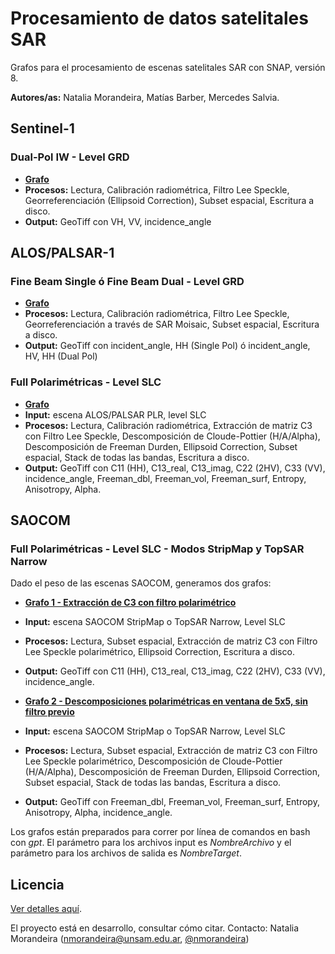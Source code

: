 # Procesamiento de datos satelitales SAR

Grafos para el procesamiento de escenas satelitales SAR con SNAP, versión 8.

**Autores/as:** Natalia Morandeira, Matías Barber, Mercedes Salvia.


## Sentinel-1
### Dual-Pol IW - Level GRD
- **[Grafo](https://github.com/prosathumedales/procesamiento_SAR/blob/main/ProcGrafo_Sentinel1_EC_LeeSigma7x7.xml)**
- **Procesos:** Lectura, Calibración radiométrica, Filtro Lee Speckle, Georreferenciación (Ellipsoid Correction), Subset espacial, Escritura a disco.
- **Output:** GeoTiff con VH, VV, incidence_angle

## ALOS/PALSAR-1
### Fine Beam Single ó Fine Beam Dual - Level GRD
- **[Grafo](https://github.com/prosathumedales/procesamiento_SAR/blob/main/ProcGrafo_ALOS-PALSAR1_GRD_mosaic_LeeSigma7x7.xml)**
- **Procesos:** Lectura, Calibración radiométrica, Filtro Lee Speckle, Georreferenciación a través de SAR Moisaic, Subset espacial, Escritura a disco.
- **Output:** GeoTiff con  incident_angle, HH (Single Pol) ó incident_angle, HV, HH (Dual Pol)

### Full Polarimétricas - Level SLC
- **[Grafo](https://github.com/prosathumedales/procesamiento_SAR/blob/main/ProcGrafo_ALOS-PALSAR1_SLC_C3_LeeSigma7x7_Decomp.xml)**
- **Input:** escena ALOS/PALSAR PLR, level SLC
- **Procesos:** Lectura, Calibración radiométrica, Extracción de matriz C3 con Filtro Lee Speckle, Descomposición de Cloude-Pottier (H/A/Alpha), Descomposición de Freeman Durden, Ellipsoid Correction, Subset espacial, Stack de todas las bandas, Escritura a disco.
- **Output:** GeoTiff con C11 (HH),  C13_real, C13_imag, C22 (2HV), C33 (VV), incidence_angle, Freeman_dbl, Freeman_vol, Freeman_surf, Entropy, Anisotropy,
Alpha.

## SAOCOM
### Full Polarimétricas - Level SLC - Modos StripMap y TopSAR Narrow
Dado el peso de las escenas SAOCOM, generamos dos grafos: 

- **[Grafo 1 - Extracción de C3 con filtro polarimétrico](https://github.com/prosathumedales/procesamiento_SAR/blob/main/ProcGrafo_SAOCOM_SLC_C3_LeeSigma7x7_BASH.xml)**
- **Input:** escena SAOCOM StripMap o TopSAR Narrow, Level SLC
- **Procesos:** Lectura, Subset espacial, Extracción de matriz C3 con Filtro Lee Speckle polarimétrico, Ellipsoid Correction, Escritura a disco.
- **Output:** GeoTiff con C11 (HH),  C13_real, C13_imag, C22 (2HV), C33 (VV), incidence_angle.

- **[Grafo 2 - Descomposiciones polarimétricas en ventana de 5x5, sin filtro previo](https://github.com/prosathumedales/procesamiento_SAR/blob/main/ProcGrafo_SAOCOM_SLC_Decomp_BASH.xml)**
- **Input:** escena SAOCOM StripMap o TopSAR Narrow, Level SLC
- **Procesos:** Lectura, Subset espacial, Extracción de matriz C3 con Filtro Lee Speckle polarimétrico, Descomposición de Cloude-Pottier (H/A/Alpha), Descomposición de Freeman Durden, Ellipsoid Correction, Subset espacial, Stack de todas las bandas, Escritura a disco.
- **Output:** GeoTiff con Freeman_dbl, Freeman_vol, Freeman_surf, Entropy, Anisotropy, Alpha, incidence_angle.

Los grafos están preparados para correr por línea de comandos en bash con _gpt_. El parámetro para los archivos input es _NombreArchivo_ y el parámetro para los archivos de salida es _NombreTarget_.
 

## Licencia
[Ver detalles aquí](https://github.com/prosathumedales/procesamiento_SAR/blob/main/LICENSE.md).

El proyecto está en desarrollo, consultar cómo citar. Contacto: Natalia Morandeira (nmorandeira@unsam.edu.ar, [@nmorandeira](https://github.com/nmorandeira))
